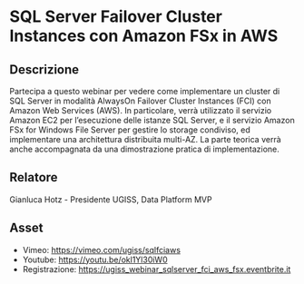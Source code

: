 # SQL Server Failover Cluster Instances con Amazon FSx in AWS

## Descrizione

Partecipa a questo webinar per vedere come implementare un cluster di SQL Server in modalità AlwaysOn Failover Cluster Instances (FCI) con Amazon Web Services (AWS). In particolare, verrà utilizzato il servizio Amazon EC2 per l’esecuzione delle istanze SQL Server, e il servizio Amazon FSx for Windows File Server per gestire lo storage condiviso, ed implementare una architettura distribuita multi-AZ. La parte teorica verrà anche accompagnata da una dimostrazione pratica di implementazione.

## Relatore

Gianluca Hotz - Presidente UGISS, Data Platform MVP

## Asset

* Vimeo: https://vimeo.com/ugiss/sqlfciaws
* Youtube: https://youtu.be/okl1Yl30iW0
* Registrazione: https://ugiss_webinar_sqlserver_fci_aws_fsx.eventbrite.it

